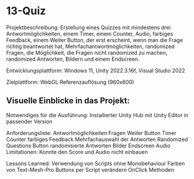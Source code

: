 # 13-Quiz

Projektbeschreibung:
Erstellung eines Quizzes mit mindestens drei Antwortmöglichkeiten, einem Timer, einem Counter, Audio, farbiges Feedback, einem Weiter Button, der erst erscheint, wenn man die Frage richtig beantwortet hat, Mehrfachantwortmöglichkeiten, randomized Fragen, die Möglichkeit, die Fragen nicht randomized zu machen, randomized Antworten, Bildern und einem Endscreen.

Entwicklungsplattform:
Windows 11, Unity 2022.3.16f, Visual Studio 2022

Zielplattform:
WebGL Referenzauflösung (960x600)

Visuelle Einblicke in das Projekt:
--

Notwendiges für die Ausführung:
Installierter Unity Hub mit Unity Editor in passender Version

Anforderungsliste:
 Antwortmöglichkeiten
 Fragen
 Weiter Button
 Timer
 Counter
 farbiges Feedback
 Mehrfachauswahl der Antworten
 Randomized Questions Button
 randomisierte Antworten
 Bilder
 Endscreen
 Audio
Limitationen:
Konnte den Score und Audio nicht einbauen

Lessons Learned:
 Verwendung von Scripts ohne Monobehaviour
 Farben von Text-Mesh-Pro Buttons per Script verändern
 OnClick Methoden
